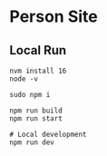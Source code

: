 # Person Site

## Local Run

```
nvm install 16
node -v

sudo npm i

npm run build
npm run start

# Local development
npm run dev
```
